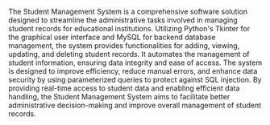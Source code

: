 The Student Management System is a comprehensive software 
solution designed to streamline the administrative tasks involved in 
managing student records for educational institutions. Utilizing 
Python's Tkinter for the graphical user interface and MySQL for 
backend database management, the system provides functionalities 
for adding, viewing, updating, and deleting student records. It 
automates the management of student information, ensuring data 
integrity and ease of access. The system is designed to improve 
efficiency, reduce manual errors, and enhance data security by using 
parameterized queries to protect against SQL injection. By providing 
real-time access to student data and enabling efficient data handling, 
the Student Management System aims to facilitate better 
administrative decision-making and improve overall management of 
student records.
